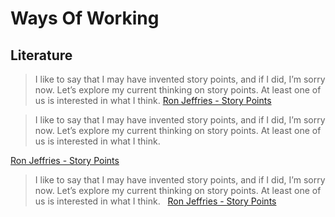 # Ways Of Working


## Literature

> I like to say that I may have invented story points, and if I did, I’m sorry now. Let’s explore my current thinking on story points. At least one of us is interested in what I think. [Ron Jeffries - Story Points](https://ronjeffries.com/articles/019-01ff/story-points/Index.html)


> I like to say that I may have invented story points, and if I did, I’m sorry now. Let’s explore my current thinking on story points. At least one of us is interested in what I think. 

[Ron Jeffries - Story Points](https://ronjeffries.com/articles/019-01ff/story-points/Index.html)

> I like to say that I may have invented story points, and if I did, I’m sorry now. Let’s explore my current thinking on story points. At least one of us is interested in what I think. 
> &nbsp; [Ron Jeffries - Story Points](https://ronjeffries.com/articles/019-01ff/story-points/Index.html)

